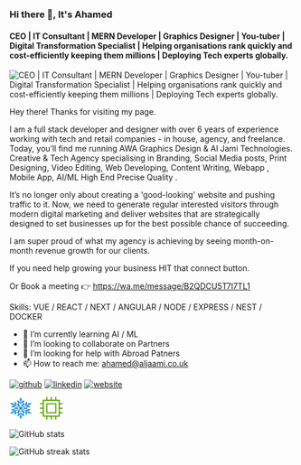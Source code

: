 ### Hi there 👋, It's Ahamed
#### CEO | IT Consultant | MERN Developer | Graphics Designer | You-tuber | Digital Transformation Specialist | Helping organisations rank quickly and cost-efficiently keeping them millions | Deploying Tech experts globally.
![CEO | IT Consultant | MERN Developer | Graphics Designer | You-tuber | Digital Transformation Specialist | Helping organisations rank quickly and cost-efficiently keeping them millions | Deploying Tech experts globally.](https://media.licdn.com/dms/image/D5616AQF9ya1SgP3EYQ/profile-displaybackgroundimage-shrink_350_1400/0/1692825505160?e=1698278400&v=beta&t=AGffMzYcbv7TL6qfwGWLvwAefb9VESPnxKcvTPhfTEg)

Hey there! Thanks for visiting my page.

I am a full stack developer and  designer with over 6 years of experience working with tech and retail companies - in house, agency, and freelance. Today, you’ll find me running AWA Graphics Design & Al Jami Technologies. Creative & Tech Agency specialising in Branding, Social Media posts, Print Designing, Video Editing, Web Developing, Content Writing, Webapp , Mobile App, AI/ML High End Precise Quality .

It’s no longer only about creating a 'good-looking' website and pushing traffic to it. Now, we need to generate regular interested visitors through modern digital marketing and deliver websites that are strategically designed to set businesses up for the best possible chance of succeeding.

I am super proud of what my agency is achieving by seeing month-on-month revenue growth for our clients.

If you need help growing your business HIT that connect button.

Or Book a meeting 👉 https://wa.me/message/B2QDCU5T7I7TL1

Skills: VUE / REACT / NEXT / ANGULAR / NODE / EXPRESS / NEST / DOCKER 

- 🌱 I’m currently learning AI / ML 
- 👯 I’m looking to collaborate on Partners 
- 🤔 I’m looking for help with Abroad Patners 
- 📫 How to reach me: ahamed@aljaami.co.uk 


[<img src='https://cdn.jsdelivr.net/npm/simple-icons@3.0.1/icons/github.svg' alt='github' height='40'>](https://github.com/Webpixal)  [<img src='https://cdn.jsdelivr.net/npm/simple-icons@3.0.1/icons/linkedin.svg' alt='linkedin' height='40'>](https://www.linkedin.com/in/khnazmulahamed/)  [<img src='https://cdn.jsdelivr.net/npm/simple-icons@3.0.1/icons/icloud.svg' alt='website' height='40'>](aljaami.co.uk)



<a href='https://archiveprogram.github.com/'><img src='https://raw.githubusercontent.com/acervenky/animated-github-badges/master/assets/acbadge.gif' width='40' height='40'></a> <a href='https://docs.github.com/en/developers'><img src='https://raw.githubusercontent.com/acervenky/animated-github-badges/master/assets/devbadge.gif' width='40' height='40'></a> 

![GitHub stats](https://github-readme-stats.vercel.app/api?username=Webpixal&show_icons=true&count_private=true)  

![GitHub streak stats](https://streak-stats.demolab.com/?user=Webpixal)  

